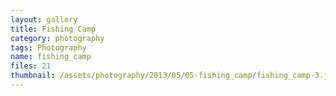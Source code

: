 ```yaml
---
layout: gallery
title: Fishing Camp
category: photography
tags: Photography
name: fishing_camp
files: 21
thumbnail: /assets/photography/2013/05/05-fishing_camp/fishing_camp-3.jpg
---
```

